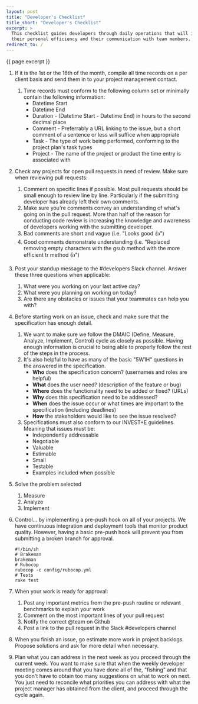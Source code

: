 ```yaml
---
layout: post
title: "Developer's Checklist"
title_short: "Developer's Checklist"
excerpt: >
  This checklist guides developers through daily operations that will improve
  their personal efficiency and their communication with team members.
redirect_to: /
---
```


{{ page.excerpt }}

1.  If it is the 1st or the 16th of the month, compile all time records on a per
    client basis and send them in to your project management contact.
    1.  Time records must conform to the following column set or minimally
        contain the following information:
        *   Datetime Start
        *   Datetime End
        *   Duration - (Datetime Start - Datetime End) in hours to the second
            decimal place
        *   Comment - Preferrably a URL linking to the issue, but a short
            comment of a sentence or less will suffice when appropriate
        *   Task - The type of work being performed, conforming to the project
            plan's task types
        *   Project - The name of the project or product the time entry is
            associated with
1.  Check any projects for open pull requests in need of review. Make sure when
    reviewing pull requests:
    1.  Comment on specific lines if possible. Most pull requests should be
        small enough to review line by line. Particularly if the submitting
        developer has already left their own comments.
    1.  Make sure you're comments convey an understanding of what's going on in
        the pull request. More than half of the reason for conducting code
        review is increasing the knowledge and awareness of developers working
        with the submitting developer.
    1.  Bad comments are short and vague (i.e. "Looks good :+1:")
    1.  Good comments demonstrate understanding (i.e. "Replaced removing empty
        characters with the gsub method with the more efficient tr method :+1:")
1.  Post your standup message to the #developers Slack channel. Answer these
    three questions when applicable:
    1.  What were you working on your last active day?
    1.  What were you planning on working on today?
    1.  Are there any obstacles or issues that your teammates can help you with?
1.  Before starting work on an issue, check and make sure that the specification
    has enough detail.
    1.  We want to make sure we follow the DMAIC (Define, Measure, Analyze,
        Implement, Control) cycle as closely as possible. Having enough
        information is crucial to being able to properly follow the rest of the
        steps in the process.
    1.  It's also helpful to have as many of the basic "5W1H" questions in the
        answered in the specification.
        *   **Who** does the specification concern? (usernames and roles are
            helpful)
        *   **What** does the user need? (description of the feature or bug)
        *   **Where** does the functionality need to be added or fixed? (URLs)
        *   **Why** does this specification need to be addressed?
        *   **When** does the issue occur or what times are important to the
            specification (including deadlines)
        *   **How** the stakeholders would like to see the issue resolved?
    1.  Specifications must also conform to our INVEST+E guidelines. Meaning
        that issues must be:
        *   Independently addressable
        *   Negotiable
        *   Valuable
        *   Estimable
        *   Small
        *   Testable
        *   Examples included when possible
1.  Solve the problem selected
    1.  Measure
    1.  Analyze
    1.  Implement
1.  Control... by implementing a pre-push hook on all of your projects. We have
    continuous integration and deployment tools that monitor product quality.
    However, having a basic pre-push hook will prevent you from submitting a
    broken branch for approval.

        #!/bin/sh
        # Brakeman
        brakeman
        # Rubocop
        rubocop -c config/rubocop.yml
        # Tests
        rake test

1.  When your work is ready for approval:
    1.  Post any important metrics from the pre-push routine or relevant
        benchmarks to explain your work
    1.  Comment on the most important lines of your pull request
    1.  Notify the correct @team on Github
    1.  Post a link to the pull request in the Slack #developers channel
1.  When you finish an issue, go estimate more work in project backlogs.
    Propose solutions and ask for more detail when necessary.
1.  Plan what you can address in the next week as you proceed through the
    current week. You want to make sure that when the weekly developer meeting
    comes around that you have done all of the, "fishing" and that you don't
    have to obtain too many suggestions on what to work on next. You just need
    to reconcile what priorities you can address with what the project manager
    has obtained from the client, and proceed through the cycle again.
    